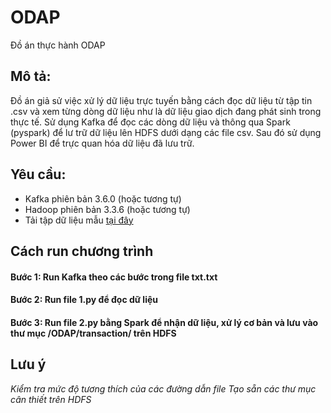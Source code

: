 # ODAP
Đồ án thực hành ODAP
## Mô tả: 
Đồ án giả sử việc xử lý dữ liệu trực tuyến bằng cách đọc dữ liệu từ tập tin .csv và xem từng dòng dữ liệu như là dữ liệu giao dịch đang phát sinh trong thực tế. Sử dụng Kafka để đọc các dòng dữ liệu và thông qua Spark (pyspark) để lư trữ dữ liệu lên HDFS dưới dạng các file csv. Sau đó sử dụng Power BI để trực quan hóa dữ liệu đã lưu trữ.
## Yêu cầu:
- Kafka phiên bản 3.6.0 (hoặc tương tự)
- Hadoop phiên bản 3.3.6 (hoặc tương tự)
- Tải tập dữ liệu mẫu [tại đây](https://studenthcmusedu-my.sharepoint.com/:f:/g/personal/20120255_student_hcmus_edu_vn/EjyCo3AI5TRIt-Z4qnnL07oBMVdvnCPyglWkS9qQZCmb8A?e=4twKS1) 

## Cách run chương trình
#### Bước 1: Run Kafka theo các bước trong file txt.txt
#### Bước 2: Run file 1.py để đọc dữ liệu
#### Bước 3: Run file 2.py bằng Spark để nhận dữ liệu, xử lý cơ bản và lưu vào thư mục /ODAP/transaction/ trên HDFS

## Lưu ý
*Kiểm tra mức độ tương thích của các đường dẫn file*
*Tạo sẵn các thư mục cân thiết trên HDFS*
